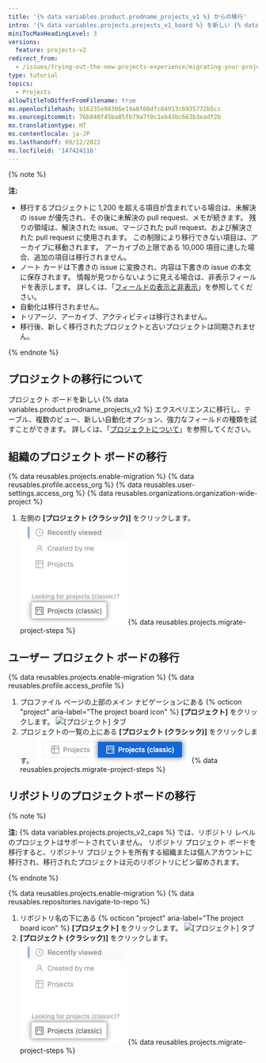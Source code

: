 ```yaml
---
title: '{% data variables.product.prodname_projects_v1 %} からの移行'
intro: '{% data variables.projects.projects_v1_board %} を新しい {% data variables.product.prodname_projects_v2 %} エクスペリエンスに移行できます。'
miniTocMaxHeadingLevel: 3
versions:
  feature: projects-v2
redirect_from:
  - /issues/trying-out-the-new-projects-experience/migrating-your-project
type: tutorial
topics:
  - Projects
allowTitleToDifferFromFilename: true
ms.openlocfilehash: b16235e98306e19a8f08dfc04913c6935772b5cc
ms.sourcegitcommit: 76b840f45ba85fb79a7f0c1eb43bc663b3eadf2b
ms.translationtype: HT
ms.contentlocale: ja-JP
ms.lasthandoff: 09/12/2022
ms.locfileid: '147424116'
---
```

{% note %}

**注:**

- 移行するプロジェクトに 1,200 を超える項目が含まれている場合は、未解決の issue が優先され、その後に未解決の pull request、メモが続きます。 残りの領域は、解決された issue、マージされた pull request、および解決された pull request に使用されます。 この制限により移行できない項目は、アーカイブに移動されます。 アーカイブの上限である 10,000 項目に達した場合、追加の項目は移行されません。
- ノート カードは下書きの issue に変換され、内容は下書きの issue の本文に保存されます。 情報が見つからないように見える場合は、非表示フィールドを表示します。 詳しくは、「[フィールドの表示と非表示](/issues/planning-and-tracking-with-projects/customizing-views-in-your-project/customizing-a-view#showing-and-hiding-fields)」を参照してください。
- 自動化は移行されません。
- トリアージ、アーカイブ、アクティビティは移行されません。
- 移行後、新しく移行されたプロジェクトと古いプロジェクトは同期されません。

{% endnote %}

## プロジェクトの移行について

プロジェクト ボードを新しい {% data variables.product.prodname_projects_v2 %} エクスペリエンスに移行し、テーブル、複数のビュー、新しい自動化オプション、強力なフィールドの種類を試すことができます。 詳しくは、「[プロジェクトについて](/issues/planning-and-tracking-with-projects/learning-about-projects/about-projects)」を参照してください。

## 組織のプロジェクト ボードの移行

{% data reusables.projects.enable-migration %} {% data reusables.profile.access_org %} {% data reusables.user-settings.access_org %} {% data reusables.organizations.organization-wide-project %}
1. 左側の **[プロジェクト (クラシック)]** をクリックします。
  ![[プロジェクト (クラシック)] メニュー オプションを示すスクリーンショット](/assets/images/help/issues/projects-classic-org.png) {% data reusables.projects.migrate-project-steps %}

## ユーザー プロジェクト ボードの移行

{% data reusables.projects.enable-migration %} {% data reusables.profile.access_profile %}
1. プロファイル ページの上部のメイン ナビゲーションにある {% octicon "project" aria-label="The project board icon" %} **[プロジェクト]** をクリックします。
![[プロジェクト] タブ](/assets/images/help/projects/user-projects-tab.png)
1. プロジェクトの一覧の上にある **[プロジェクト (クラシック)]** をクリックします。
  ![[プロジェクト (クラシック)] メニュー オプションを示すスクリーンショット](/assets/images/help/issues/projects-classic-user.png) {% data reusables.projects.migrate-project-steps %}

## リポジトリのプロジェクトボードの移行

{% note %}

**注:** {% data variables.projects.projects_v2_caps %} では、リポジトリ レベルのプロジェクトはサポートされていません。 リポジトリ プロジェクト ボードを移行すると、リポジトリ プロジェクトを所有する組織または個人アカウントに移行され、移行されたプロジェクトは元のリポジトリにピン留めされます。

{% endnote %}

{% data reusables.projects.enable-migration %} {% data reusables.repositories.navigate-to-repo %}
1. リポジトリ名の下にある {% octicon "project" aria-label="The project board icon" %} **[プロジェクト]** をクリックします。
![[プロジェクト] タブ](/assets/images/help/projects/repo-tabs-projects.png)
1. **[プロジェクト (クラシック)]** をクリックします。
  ![[プロジェクト (クラシック)] メニュー オプションを示すスクリーンショット](/assets/images/help/issues/projects-classic-org.png) {% data reusables.projects.migrate-project-steps %}
